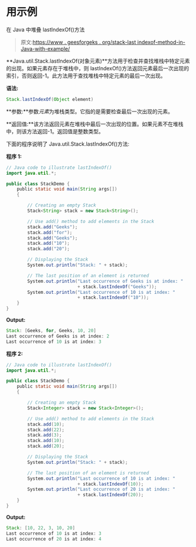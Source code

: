 # 用示例

在 Java 中堆叠 lastIndexOf()方法

> 原文:[https://www . geesforgeks . org/stack-last indexof-method-in-Java-with-example/](https://www.geeksforgeeks.org/stack-lastindexof-method-in-java-with-example/)

**Java.util.Stack.lastIndexOf(对象元素)**方法用于检查并查找堆栈中特定元素的出现。如果元素存在于堆栈中，则 lastIndexOf()方法返回元素最后一次出现的索引，否则返回-1。此方法用于查找堆栈中特定元素的最后一次出现。

**语法:**

```java
Stack.lastIndexOf(Object element)
```

**参数:**参数*元素*为堆栈类型。它指的是需要检查最后一次出现的元素。

**返回值:**该方法返回元素在堆栈中最后一次出现的位置。如果元素不在堆栈中，则该方法返回-1。返回值是整数类型。

下面的程序说明了 Java.util.Stack.lastIndexOf()方法:

**程序 1:**

```java
// Java code to illustrate lastIndexOf()
import java.util.*;

public class StackDemo {
    public static void main(String args[])
    {

        // Creating an empty Stack
        Stack<String> stack = new Stack<String>();

        // Use add() method to add elements in the Stack
        stack.add("Geeks");
        stack.add("for");
        stack.add("Geeks");
        stack.add("10");
        stack.add("20");

        // Displaying the Stack
        System.out.println("Stack: " + stack);

        // The last position of an element is returned
        System.out.println("Last occurrence of Geeks is at index: "
                           + stack.lastIndexOf("Geeks"));
        System.out.println("Last occurrence of 10 is at index: "
                           + stack.lastIndexOf("10"));
    }
}
```

**Output:**

```java
Stack: [Geeks, for, Geeks, 10, 20]
Last occurrence of Geeks is at index: 2
Last occurrence of 10 is at index: 3

```

**程序 2:**

```java
// Java code to illustrate lastIndexOf()
import java.util.*;

public class StackDemo {
    public static void main(String args[])
    {

        // Creating an empty Stack
        Stack<Integer> stack = new Stack<Integer>();

        // Use add() method to add elements in the Stack
        stack.add(10);
        stack.add(22);
        stack.add(3);
        stack.add(10);
        stack.add(20);

        // Displaying the Stack
        System.out.println("Stack: " + stack);

        // The last position of an element is returned
        System.out.println("Last occurrence of 10 is at index: "
                           + stack.lastIndexOf(10));
        System.out.println("Last occurrence of 20 is at index: "
                           + stack.lastIndexOf(20));
    }
}
```

**Output:**

```java
Stack: [10, 22, 3, 10, 20]
Last occurrence of 10 is at index: 3
Last occurrence of 20 is at index: 4

```